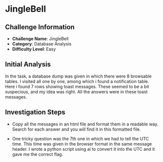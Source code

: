 # JingleBell

## Challenge Information
- **Challenge Name**: JingleBell
- **Category**: Database Analysis
- **Difficulty Level**: Easy

## Initial Analysis
In the task, a database dump was given in which there were 8 browsable tables. I visited all one by one, among which i found a notification table. Here i found 7 rows showing toast messages. These seemed to be a bit suspecious, and my idea was right. All the answers were in these toast messages.

## Investigation Steps

- Copy all the messages in an html file and format them in a readable way. Search for each answer and you will find it in this formatted file.

- One tricky question was the 7th one in which we had to tell the UTC time. This time was given in the browser format in the same message header. I wrote a python script using ai to convert it into the UTC and it gave me the correct flag.
